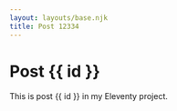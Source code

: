 ```yaml
---
layout: layouts/base.njk
title: Post 12334
---
```


# Post {{ id }}

This is post {{ id }} in my Eleventy project.
